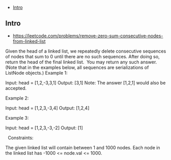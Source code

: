 - [Intro](#intro)

## Intro

- https://leetcode.com/problems/remove-zero-sum-consecutive-nodes-from-linked-list

Given the head of a linked list, we repeatedly delete consecutive sequences of nodes that sum to 0 until there are no such sequences.
After doing so, return the head of the final linked list.  You may return any such answer.
 
(Note that in the examples below, all sequences are serializations of ListNode objects.)
Example 1:

Input: head = [1,2,-3,3,1]
Output: [3,1]
Note: The answer [1,2,1] would also be accepted.

Example 2:

Input: head = [1,2,3,-3,4]
Output: [1,2,4]

Example 3:

Input: head = [1,2,3,-3,-2]
Output: [1]

 
Constraints:

The given linked list will contain between 1 and 1000 nodes.
Each node in the linked list has -1000 <= node.val <= 1000.


